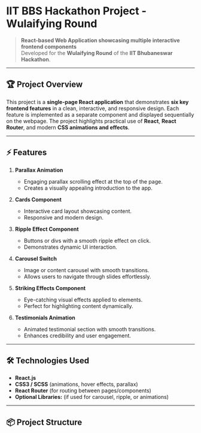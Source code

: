 # IIT BBS Hackathon Project - Wulaifying Round

> **React-based Web Application showcasing multiple interactive frontend components**  
> Developed for the **Wulaifying Round** of the **IIT Bhubaneswar Hackathon**.

---

## 🏆 Project Overview

This project is a **single-page React application** that demonstrates **six key frontend features** in a clean, interactive, and responsive design. Each feature is implemented as a separate component and displayed sequentially on the webpage. The project highlights practical use of **React**, **React Router**, and modern **CSS animations and effects**.

---

## ⚡ Features

1. **Parallax Animation**  
   - Engaging parallax scrolling effect at the top of the page.  
   - Creates a visually appealing introduction to the app.

2. **Cards Component**  
   - Interactive card layout showcasing content.  
   - Responsive and modern design.

3. **Ripple Effect Component**  
   - Buttons or divs with a smooth ripple effect on click.  
   - Demonstrates dynamic UI interaction.

4. **Carousel Switch**  
   - Image or content carousel with smooth transitions.  
   - Allows users to navigate through slides effortlessly.

5. **Striking Effects Component**  
   - Eye-catching visual effects applied to elements.  
   - Perfect for highlighting content dynamically.

6. **Testimonials Animation**  
   - Animated testimonial section with smooth transitions.  
   - Enhances credibility and user engagement.

---

## 🛠 Technologies Used

- **React.js**  
- **CSS3 / SCSS** (animations, hover effects, parallax)  
- **React Router** (for routing between pages/components)  
- **Optional Libraries:** (if used for carousel, ripple, or animations)  

---

## 📦 Project Structure

